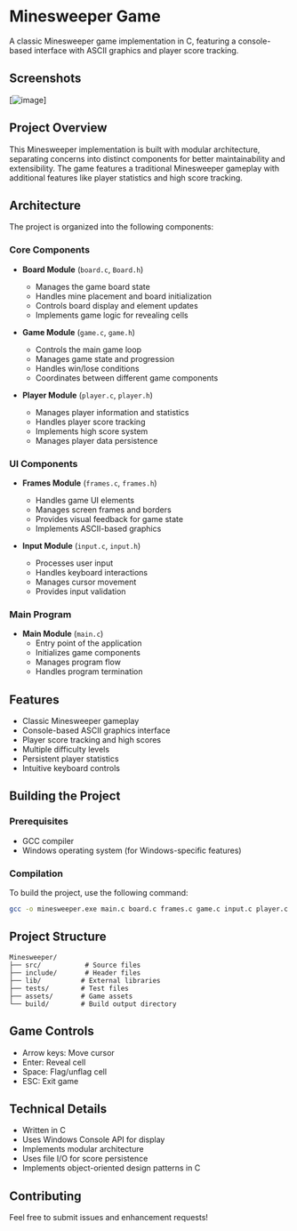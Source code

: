 # Minesweeper Game

A classic Minesweeper game implementation in C, featuring a console-based interface with ASCII graphics and player score tracking.

## Screenshots

[![image](https://github.com/user-attachments/assets/29b867e6-a333-448b-8c17-56e066798d13)]
<!-- Add your game screenshot here -->
<!-- Example: ![Game Screenshot](assets/screenshots/game.png) -->

## Project Overview

This Minesweeper implementation is built with modular architecture, separating concerns into distinct components for better maintainability and extensibility. The game features a traditional Minesweeper gameplay with additional features like player statistics and high score tracking.

## Architecture

The project is organized into the following components:

### Core Components

- **Board Module** (`board.c`, `Board.h`)
  - Manages the game board state
  - Handles mine placement and board initialization
  - Controls board display and element updates
  - Implements game logic for revealing cells

- **Game Module** (`game.c`, `game.h`)
  - Controls the main game loop
  - Manages game state and progression
  - Handles win/lose conditions
  - Coordinates between different game components

- **Player Module** (`player.c`, `player.h`)
  - Manages player information and statistics
  - Handles player score tracking
  - Implements high score system
  - Manages player data persistence

### UI Components

- **Frames Module** (`frames.c`, `frames.h`)
  - Handles game UI elements
  - Manages screen frames and borders
  - Provides visual feedback for game state
  - Implements ASCII-based graphics

- **Input Module** (`input.c`, `input.h`)
  - Processes user input
  - Handles keyboard interactions
  - Manages cursor movement
  - Provides input validation

### Main Program

- **Main Module** (`main.c`)
  - Entry point of the application
  - Initializes game components
  - Manages program flow
  - Handles program termination

## Features

- Classic Minesweeper gameplay
- Console-based ASCII graphics interface
- Player score tracking and high scores
- Multiple difficulty levels
- Persistent player statistics
- Intuitive keyboard controls

## Building the Project

### Prerequisites

- GCC compiler
- Windows operating system (for Windows-specific features)

### Compilation

To build the project, use the following command:

```bash
gcc -o minesweeper.exe main.c board.c frames.c game.c input.c player.c -D_WIN32_WINNT=0x0500
```

## Project Structure

```
Minesweeper/
├── src/           # Source files
├── include/       # Header files
├── lib/          # External libraries
├── tests/        # Test files
├── assets/       # Game assets
└── build/        # Build output directory
```

## Game Controls

- Arrow keys: Move cursor
- Enter: Reveal cell
- Space: Flag/unflag cell
- ESC: Exit game

## Technical Details

- Written in C
- Uses Windows Console API for display
- Implements modular architecture
- Uses file I/O for score persistence
- Implements object-oriented design patterns in C

## Contributing

Feel free to submit issues and enhancement requests!

